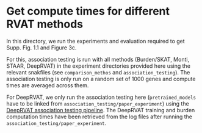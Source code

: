 # Get compute times for different RVAT methods

In this directory, we run the experiments and evaluation required to get Supp. Fig. 1.1 and Figure 3c. 

For this, association testing is run with all methods (Burden/SKAT, Monti, STAAR, DeepRVAT) in the experiment directories provided here using the relevant snakfiles (see `comparison_methos` and `association_testing`). 
The association testing is only run on a random set of 1000 genes and compute times are averaged across them. 


For DeepRVAT, we only run the association testing here (`pretrained_models` have to be linked from `association_testing/paper_experiment`) using the [DeepRVAT association testing pipeline](https://github.com/PMBio/deeprvat/blob/main/pipelines/association_testing_pretrained.snakefile). 
The DeepRVAT training and burden computation times have been retrieved from the log files after running the `association_testing/paper_experiment`. 





